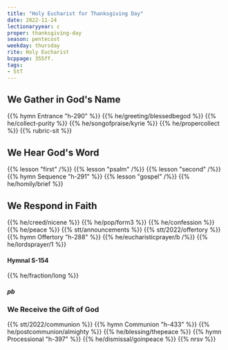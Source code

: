 ```yaml
---
title: "Holy Eucharist for Thanksgiving Day"
date: 2022-11-24
lectionaryyear: c
proper: thanksgiving-day
season: pentecost
weekday: thursday
rite: Holy Eucharist
bcppage: 355ff.
tags:
- StT
---
```


## We Gather in God's Name
{{% hymn Entrance "h-290" %}}
{{% he/greeting/blessedbegod %}}
{{% he/collect-purity %}}
{{% he/songofpraise/kyrie %}}
{{% he/propercollect %}}
{{% rubric-sit %}}

## We Hear God's Word
{{% lesson "first" /%}}
{{% lesson "psalm" /%}}
{{% lesson "second" /%}}
{{% hymn Sequence "h-291" %}}
{{% lesson "gospel" /%}}
{{% he/homily/brief %}}

## We Respond in Faith
{{% he/creed/nicene %}}
{{% he/pop/form3 %}}
{{% he/confession %}}
{{% he/peace %}}
{{% stt/announcements %}}
{{% stt/2022/offertory %}}
{{% hymn Offertory "h-288" %}}
{{% he/eucharisticprayer/b /%}}
{{% he/lordsprayer/1 %}}

#### Hymnal S-154
{{% he/fraction/long %}}

##### pb
### We Receive the Gift of God
{{% stt/2022/communion %}}
{{% hymn Communion "h-433" %}}
{{% he/postcommunion/almighty %}}
{{% he/blessing/thepeace %}}
{{% hymn Processional "h-397" %}}
{{% he/dismissal/goinpeace %}}
{{% nrsv %}}

